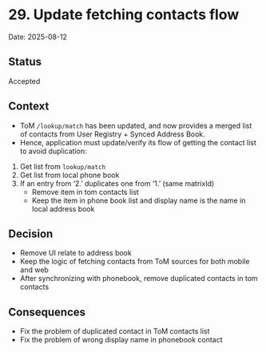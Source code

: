 # 29. Update fetching contacts flow

Date: 2025-08-12

## Status

Accepted

## Context

- ToM `/lookup/match` has been updated, and now provides a merged list of contacts from User Registry + Synced Address Book.
- Hence, application must update/verify its flow of getting the contact list to avoid duplication:
1. Get list from `lookup/match`
2. Get list from local phone book
3. If an entry from ‘2.’ duplicates one from ‘1.’ (same matrixId)
    - Remove item in tom contacts list
    - Keep the item in phone book list and display name is the name in local address book

## Decision

- Remove UI relate to address book
- Keep the logic of fetching contacts from ToM sources for both mobile and web
- After synchronizing with phonebook, remove duplicated contacts in tom contacts

## Consequences

- Fix the problem of duplicated contact in ToM contacts list
- Fix the problem of wrong display name in phonebook contact